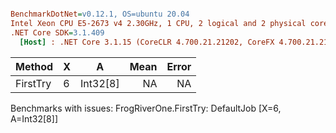 ``` ini

BenchmarkDotNet=v0.12.1, OS=ubuntu 20.04
Intel Xeon CPU E5-2673 v4 2.30GHz, 1 CPU, 2 logical and 2 physical cores
.NET Core SDK=3.1.409
  [Host] : .NET Core 3.1.15 (CoreCLR 4.700.21.21202, CoreFX 4.700.21.21402), X64 RyuJIT


```
|   Method | X |        A | Mean | Error |
|--------- |-- |--------- |-----:|------:|
| FirstTry | 6 | Int32[8] |   NA |    NA |

Benchmarks with issues:
  FrogRiverOne.FirstTry: DefaultJob [X=6, A=Int32[8]]
